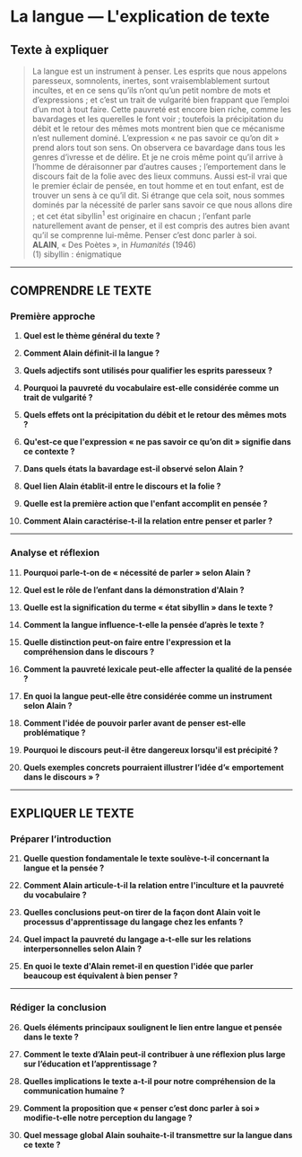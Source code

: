 # La langue — L'explication de texte

## Texte à expliquer
> La langue est un instrument à penser. Les esprits que nous appelons paresseux, somnolents, inertes, sont vraisemblablement surtout incultes, et en ce sens qu’ils n’ont qu’un petit nombre de mots et d’expressions ; et c’est un trait de vulgarité bien frappant que l’emploi d’un mot à tout faire. Cette pauvreté est encore bien riche, comme les bavardages et les querelles le font voir ; toutefois la précipitation du débit et le retour des mêmes mots montrent bien que ce mécanisme n’est nullement dominé. L’expression « ne pas savoir ce qu’on dit » prend alors tout son sens. On observera ce bavardage dans tous les genres d’ivresse et de délire. Et je ne crois même point qu’il arrive à l’homme de déraisonner par d’autres causes ; l’emportement dans le discours fait de la folie avec des lieux communs. Aussi est-il vrai que le premier éclair de pensée, en tout homme et en tout enfant, est de trouver un sens à ce qu’il dit. Si étrange que cela soit, nous sommes dominés par la nécessité de parler sans savoir ce que nous allons dire ; et cet état sibyllin<sup>1</sup> est originaire en chacun ; l’enfant parle naturellement avant de penser, et il est compris des autres bien avant qu’il se comprenne lui-même. Penser c’est donc parler à soi.  
> **ALAIN**, « Des Poètes », in *Humanités* (1946)  
> (1) sibyllin : énigmatique

---

## COMPRENDRE LE TEXTE

### Première approche

1. **Quel est le thème général du texte ?**  
   
2. **Comment Alain définit-il la langue ?**  

3. **Quels adjectifs sont utilisés pour qualifier les esprits paresseux ?**  

4. **Pourquoi la pauvreté du vocabulaire est-elle considérée comme un trait de vulgarité ?**  

5. **Quels effets ont la précipitation du débit et le retour des mêmes mots ?**  

6. **Qu'est-ce que l'expression « ne pas savoir ce qu’on dit » signifie dans ce contexte ?**  

7. **Dans quels états la bavardage est-il observé selon Alain ?**  

8. **Quel lien Alain établit-il entre le discours et la folie ?**  

9. **Quelle est la première action que l'enfant accomplit en pensée ?**  

10. **Comment Alain caractérise-t-il la relation entre penser et parler ?**  

---

### Analyse et réflexion

11. **Pourquoi parle-t-on de « nécessité de parler » selon Alain ?**  

12. **Quel est le rôle de l’enfant dans la démonstration d'Alain ?**  

13. **Quelle est la signification du terme « état sibyllin » dans le texte ?**  

14. **Comment la langue influence-t-elle la pensée d’après le texte ?**  

15. **Quelle distinction peut-on faire entre l'expression et la compréhension dans le discours ?**  

16. **Comment la pauvreté lexicale peut-elle affecter la qualité de la pensée ?**  

17. **En quoi la langue peut-elle être considérée comme un instrument selon Alain ?**  

18. **Comment l'idée de pouvoir parler avant de penser est-elle problématique ?**  

19. **Pourquoi le discours peut-il être dangereux lorsqu'il est précipité ?**  

20. **Quels exemples concrets pourraient illustrer l’idée d’« emportement dans le discours » ?**  

---

## EXPLIQUER LE TEXTE

### Préparer l’introduction

21. **Quelle question fondamentale le texte soulève-t-il concernant la langue et la pensée ?**  

22. **Comment Alain articule-t-il la relation entre l'inculture et la pauvreté du vocabulaire ?**  

23. **Quelles conclusions peut-on tirer de la façon dont Alain voit le processus d'apprentissage du langage chez les enfants ?**  

24. **Quel impact la pauvreté du langage a-t-elle sur les relations interpersonnelles selon Alain ?**  

25. **En quoi le texte d'Alain remet-il en question l'idée que parler beaucoup est équivalent à bien penser ?**  

---

### Rédiger la conclusion

26. **Quels éléments principaux soulignent le lien entre langue et pensée dans le texte ?**  

27. **Comment le texte d’Alain peut-il contribuer à une réflexion plus large sur l’éducation et l’apprentissage ?**  

28. **Quelles implications le texte a-t-il pour notre compréhension de la communication humaine ?**  

29. **Comment la proposition que « penser c’est donc parler à soi » modifie-t-elle notre perception du langage ?**  

30. **Quel message global Alain souhaite-t-il transmettre sur la langue dans ce texte ?**  